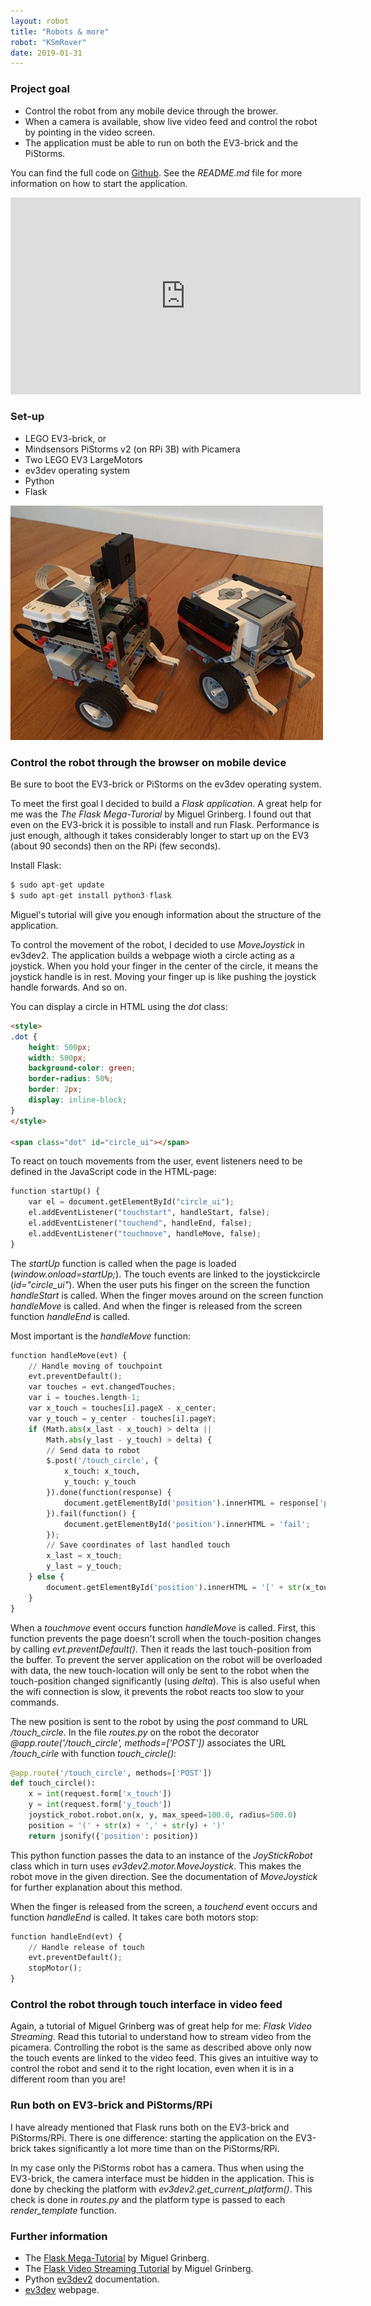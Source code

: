 ```yaml
---
layout: robot
title: "Robots & more"
robot: "KSmRover"
date: 2019-01-31
---
```


### Project goal

- Control the robot from any mobile device through the brower.
- When a camera is available, show live video feed and control the robot
by pointing in the video screen.
- The application must be able to run on both the EV3-brick and the PiStorms.

You can find the full code on
<a href="https://github.com/KWSmit/KSmRover" target="_blank">
Github</a>. See the *README.md* file for more information on how to start the application.

<iframe width="560" height="315" src="https://www.youtube.com/embed/SdDlvxnTCy0" frameborder="0" allowfullscreen></iframe>

### Set-up

- LEGO EV3-brick, or 
- Mindsensors PiStorms v2 (on RPi 3B) with Picamera
- Two LEGO EV3 LargeMotors
- ev3dev operating system
- Python
- Flask

<img src="/images/KSmRover.jpg" width="500">

### Control the robot through the browser on mobile device

Be sure to boot the EV3-brick or PiStorms on the ev3dev operating system.

To meet the first goal I decided to build a *Flask application*. A great help 
for me was the *The Flask Mega-Turorial* by Miguel Grinberg. I found out that
even on the EV3-brick it is possible to install and run Flask. Performance
is just enough, although it takes considerably longer to start up on the EV3
(about 90 seconds) then on the RPi (few seconds).

Install Flask:

```python
$ sudo apt-get update
$ sudo apt-get install python3-flask
```

Miguel's tutorial will give you enough information about the structure of the
application.

To control the movement of the robot, I decided to use *MoveJoystick* in
ev3dev2. The application builds a webpage wioth a circle acting as a joystick. When you hold your finger in the center of the circle, it means the joystick handle is in rest. Moving your finger up is like pushing the joystick handle forwards. And so on.

You can display a circle in HTML using the *dot* class:

```html
<style>
.dot {
    height: 500px;
    width: 500px;
    background-color: green;
    border-radius: 50%;
    border: 2px;
    display: inline-block;
}
</style>

<span class="dot" id="circle_ui"></span>
```

To react on touch movements from the user, event listeners need 
to be defined in the JavaScript code in the HTML-page:

```python
function startUp() {
    var el = document.getElementById("circle_ui");
    el.addEventListener("touchstart", handleStart, false);
    el.addEventListener("touchend", handleEnd, false);
    el.addEventListener("touchmove", handleMove, false);
}
```

The *startUp* function is called when the page is loaded
(*window.onload=startUp;*). The touch events are linked
to the joystickcircle (*id="circle_ui"*).
When the user puts his finger on the screen the function
*handleStart* is called. When the finger moves around on
the screen function *handleMove* is called. And when the
finger is released from the screen function *handleEnd*
is called.

Most important is the *handleMove* function:

```python
function handleMove(evt) {
    // Handle moving of touchpoint
    evt.preventDefault();
    var touches = evt.changedTouches;
    var i = touches.length-1;
    var x_touch = touches[i].pageX - x_center;
    var y_touch = y_center - touches[i].pageY;
    if (Math.abs(x_last - x_touch) > delta || 
        Math.abs(y_last - y_touch) > delta) {
        // Send data to robot
        $.post('/touch_circle', {
            x_touch: x_touch,
            y_touch: y_touch
        }).done(function(response) {
            document.getElementById('position').innerHTML = response['position'];
        }).fail(function() {
            document.getElementById('position').innerHTML = 'fail';
        });
        // Save coordinates of last handled touch
        x_last = x_touch;
        y_last = y_touch;
    } else {
        document.getElementById('position').innerHTML = '[' + str(x_touch) + ',' + str(y_touch) + ']';
    }
}
```

When a *touchmove* event occurs function *handleMove* is called. First,
this function prevents the page doesn't scroll when the touch-position
changes by calling *evt.preventDefault()*.
Then it reads the last touch-position from the buffer.
To prevent the server application on the robot will
be overloaded with data, the new touch-location will only be sent to
the robot when the touch-position changed significantly (using *delta*).
This is also useful when the wifi connection is slow, it prevents
the robot reacts too slow to your commands.

The new position is sent to the robot by using the *post* command
to URL */touch_circle*. In the file *routes.py* on the robot the
decorator *@app.route('/touch_circle', methods=['POST'])* associates
the URL */touch_cirle* with function *touch_circle()*:

```python
@app.route('/touch_circle', methods=['POST'])
def touch_circle():
    x = int(request.form['x_touch'])
    y = int(request.form['y_touch'])
    joystick_robot.robot.on(x, y, max_speed=100.0, radius=500.0)
    position = '(' + str(x) + ',' + str(y) + ')'
    return jsonify({'position': position})
```

This python function passes the data to an instance of the
*JoyStickRobot* class which in turn uses *ev3dev2.motor.MoveJoystick*.
This makes the robot move in the given direction. See the documentation
of *MoveJoystick* for further explanation about this method.

When the finger is released from the screen, a *touchend*
event occurs and function *handleEnd* is called. It takes care
both motors stop:

```python
function handleEnd(evt) {
    // Handle release of touch
    evt.preventDefault();
    stopMotor();
}
```

### Control the robot through touch interface in video feed

Again, a tutorial of Miguel Grinberg was of great help for me:
*Flask Video Streaming*. Read this tutorial to understand how to
stream video from the picamera. Controlling the robot is the same as
described above only now the touch events are linked to the video feed.
This gives an intuitive way to control the robot and send it to the
right location, even when it is in a different room than you are!

### Run both on EV3-brick and PiStorms/RPi

I have already mentioned that Flask runs both on the EV3-brick and
PiStorms/RPi. There is one difference: starting the application on the
EV3-brick takes significantly a lot more time than on the PiStorms/RPi.

In my case only the PiStorms robot has a camera. Thus when using the
EV3-brick, the camera interface must be hidden in the application. This is
done by checking the platform with *ev3dev2.get_current_platform()*.
This check is done in *routes.py* and the platform type is passed to
each *render_template* function.

### Further information
- The <a href="https://blog.miguelgrinberg.com/post/the-flask-mega-tutorial-part-i-hello-world" target="_blank">
Flask Mega-Tutorial</a> by Miguel Grinberg.
- The <a href="https://blog.miguelgrinberg.com/post/flask-video-streaming-revisited" target="_blank">
Flask Video Streaming Tutorial</a> by Miguel Grinberg.
- Python <a href="https://python-ev3dev.readthedocs.io/en/ev3dev-stretch" target="_blank">
ev3dev2</a> documentation.
- <a href="https://www.ev3dev.org" target="_blank">ev3dev</a> webpage.
